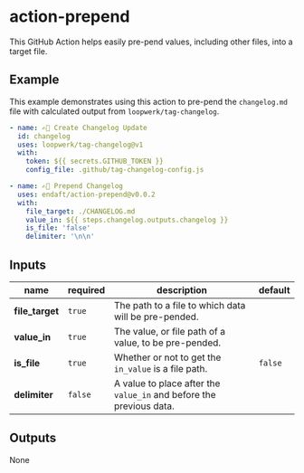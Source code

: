 # action-prepend

This GitHub Action helps easily pre-pend values, including other files, into a target file.

## Example

This example demonstrates using this action to pre-pend the `changelog.md` file with calculated output from `loopwerk/tag-changelog`.

```yaml
- name: ✍🏼 Create Changelog Update
  id: changelog
  uses: loopwerk/tag-changelog@v1
  with:
    token: ${{ secrets.GITHUB_TOKEN }}
    config_file: .github/tag-changelog-config.js

- name: ✍🏼 Prepend Changelog
  uses: endaft/action-prepend@v0.0.2
  with:
    file_target: ./CHANGELOG.md
    value_in: ${{ steps.changelog.outputs.changelog }}
    is_file: 'false'
    delimiter: '\n\n'
```

## Inputs

| name            | required | description                                                         | default |
| --------------- | -------- | ------------------------------------------------------------------- | ------- |
| **file_target** | `true`   | The path to a file to which data will be pre-pended.                |         |
| **value_in**    | `true`   | The value, or file path of a value, to be pre-pended.               |         |
| **is_file**     | `true`   | Whether or not to get the `in_value` is a file path.                | `false` |
| **delimiter**   | `false`  | A value to place after the `value_in` and before the previous data. |         |

## Outputs

None
